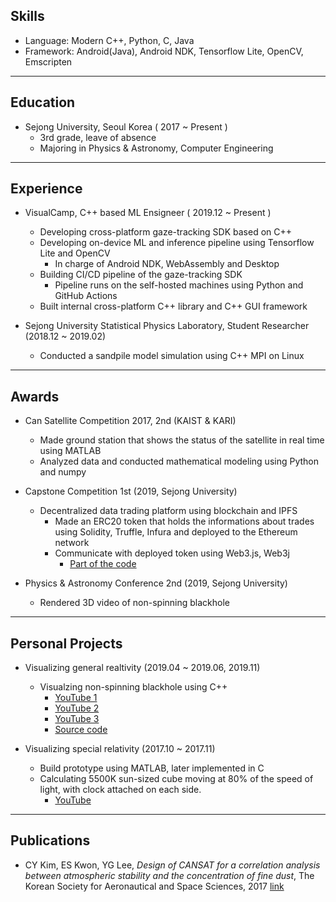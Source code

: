 ## Skills
* Language: Modern C++, Python, C, Java
* Framework: Android(Java), Android NDK, Tensorflow Lite, OpenCV, Emscripten

***

## Education
* Sejong University, Seoul Korea ( 2017 ~ Present )
  * 3rd grade, leave of absence
  * Majoring in Physics & Astronomy, Computer Engineering

***

## Experience
  * VisualCamp, C++ based ML Ensigneer ( 2019.12 ~ Present )
    * Developing cross-platform gaze-tracking SDK based on C++
    * Developing on-device ML and inference pipeline using Tensorflow Lite and OpenCV
      * In charge of Android NDK, WebAssembly and Desktop
    * Building CI/CD pipeline of the gaze-tracking SDK
      * Pipeline runs on the self-hosted machines using Python and GitHub Actions
    * Built internal cross-platform C++ library and C++ GUI framework
  
  * Sejong University Statistical Physics Laboratory, Student Researcher (2018.12 ~ 2019.02)
    * Conducted a sandpile model simulation using C++ MPI on Linux
 
***

## Awards
  * Can Satellite Competition 2017, 2nd (KAIST & KARI)
    * Made ground station that shows the status of the satellite in real time using MATLAB
    * Analyzed data and conducted mathematical modeling using Python and numpy

  * Capstone Competition 1st (2019, Sejong University)
    * Decentralized data trading platform using blockchain and IPFS
      * Made an ERC20 token that holds the informations about trades using Solidity, Truffle, Infura and deployed to the Ethereum network
      * Communicate with deployed token using Web3.js, Web3j
        * [Part of the code](https://github.com/lackhole/NMT-Project)
    
  * Physics & Astronomy Conference 2nd (2019, Sejong University)
    * Rendered 3D video of non-spinning blackhole
    
***
    
## Personal Projects
  * Visualizing general realtivity (2019.04 ~ 2019.06, 2019.11)
    * Visualzing non-spinning blackhole using C++
      * [YouTube 1](https://youtu.be/u7VBTsMErjc)
      * [YouTube 2](https://youtu.be/Fwbx136uIPM)
      * [YouTube 3](https://youtu.be/OsN4-T6wx4A)
      * [Source code](https://github.com/lackhole/Blackhole_6)
    
  * Visualizing special relativity (2017.10 ~ 2017.11)
    * Build prototype using MATLAB, later implemented in C
    * Calculating 5500K sun-sized cube moving at 80% of the speed of light, with clock attached on each side.
      * [YouTube](https://youtu.be/oADxS49q2ZA)

***

## Publications
  * CY Kim, ES Kwon, YG Lee, *Design of CANSAT for a correlation analysis between atmospheric stability and the concentration of fine dust*, The Korean Society for Aeronautical and Space Sciences, 2017 [link](https://www.dbpia.co.kr/journal/articleDetail?nodeId=NODE07367103&lang=en_us#)

